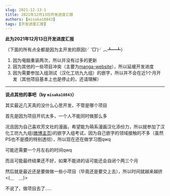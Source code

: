 ```yaml
---
slug: 2021-12-13-1
title: 2021年12月13日开发进度汇报
authors: [misaka10843]
tags: [开发进度汇报]
---
```

**此为2021年12月13日开发进度汇报**

（下面的所有点全都是因为主开发的原因(╯‵□′)╯︵┻━┻）

1. 因为电脑重装两次，所以并没有过多的更新
2. 因为其他的一些项目冲突（主要为[manga-website](https://github.com/misaka10843/comic-web "github")），所以延缓开发进度
3. 因为需要参加入组测试（汉化工坊九九组）的嵌字，所以并不会在近1个月开发（其他项目基本上也是停止的，还请理解）


---



**说点其他的事吧（by `misaka10843`）**

其实最近几天真的没什么心思开发，不管是哪个项目

首先是因为项目开坑太多，一个人不能同时做那么多

况且因为自己喜欢芳文社的漫画，希望能为萌系漫画汉化添份力，所以就参加了汉化工坊九九组([微博主页](https://weibo.com/u/7276058753 "跳转微博"))的嵌字入组考试，因为自己嵌字的领域接触的不多（虽然PS也不是摸的特别透彻），所以现在还在做学习图qwq

可能还需要一个月左右的时间qwq

而且可能最终结果还不好，如果不能进的话可能还会自闭个两三个月

然后就是最近还是要做做一些小项目（毕竟还是要交上去），所以时间就越来越挤<(＿　＿)>

不说了，做项目去了.....
